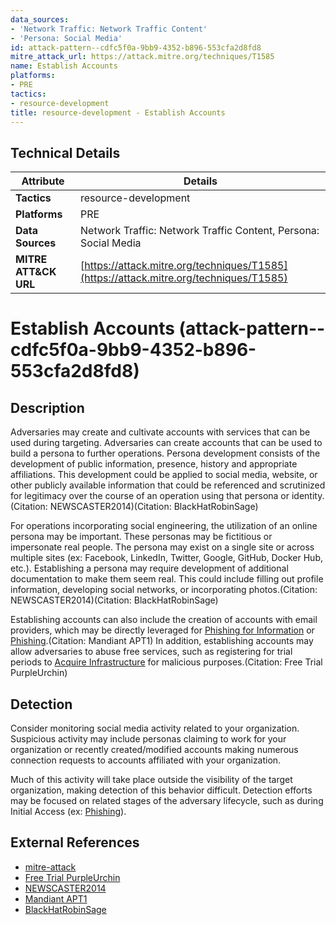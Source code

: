 ```yaml
---
data_sources:
- 'Network Traffic: Network Traffic Content'
- 'Persona: Social Media'
id: attack-pattern--cdfc5f0a-9bb9-4352-b896-553cfa2d8fd8
mitre_attack_url: https://attack.mitre.org/techniques/T1585
name: Establish Accounts
platforms:
- PRE
tactics:
- resource-development
title: resource-development - Establish Accounts
---
```


## Technical Details

| Attribute | Details |
|-----------|----------|
| **Tactics** | resource-development |
| **Platforms** | PRE |
| **Data Sources** | Network Traffic: Network Traffic Content, Persona: Social Media |
| **MITRE ATT&CK URL** | [https://attack.mitre.org/techniques/T1585](https://attack.mitre.org/techniques/T1585) |

# Establish Accounts (attack-pattern--cdfc5f0a-9bb9-4352-b896-553cfa2d8fd8)

## Description
Adversaries may create and cultivate accounts with services that can be used during targeting. Adversaries can create accounts that can be used to build a persona to further operations. Persona development consists of the development of public information, presence, history and appropriate affiliations. This development could be applied to social media, website, or other publicly available information that could be referenced and scrutinized for legitimacy over the course of an operation using that persona or identity.(Citation: NEWSCASTER2014)(Citation: BlackHatRobinSage)

For operations incorporating social engineering, the utilization of an online persona may be important. These personas may be fictitious or impersonate real people. The persona may exist on a single site or across multiple sites (ex: Facebook, LinkedIn, Twitter, Google, GitHub, Docker Hub, etc.). Establishing a persona may require development of additional documentation to make them seem real. This could include filling out profile information, developing social networks, or incorporating photos.(Citation: NEWSCASTER2014)(Citation: BlackHatRobinSage)

Establishing accounts can also include the creation of accounts with email providers, which may be directly leveraged for [Phishing for Information](https://attack.mitre.org/techniques/T1598) or [Phishing](https://attack.mitre.org/techniques/T1566).(Citation: Mandiant APT1) In addition, establishing accounts may allow adversaries to abuse free services, such as registering for trial periods to [Acquire Infrastructure](https://attack.mitre.org/techniques/T1583) for malicious purposes.(Citation: Free Trial PurpleUrchin)


## Detection
Consider monitoring social media activity related to your organization. Suspicious activity may include personas claiming to work for your organization or recently created/modified accounts making numerous connection requests to accounts affiliated with your organization.

Much of this activity will take place outside the visibility of the target organization, making detection of this behavior difficult. Detection efforts may be focused on related stages of the adversary lifecycle, such as during Initial Access (ex: [Phishing](https://attack.mitre.org/techniques/T1566)).

## External References
- [mitre-attack](https://attack.mitre.org/techniques/T1585)
- [Free Trial PurpleUrchin](https://unit42.paloaltonetworks.com/purpleurchin-steals-cloud-resources/)
- [NEWSCASTER2014](https://www.securityweek.com/iranian-hackers-targeted-us-officials-elaborate-social-media-attack-operation)
- [Mandiant APT1](https://www.fireeye.com/content/dam/fireeye-www/services/pdfs/mandiant-apt1-report.pdf)
- [BlackHatRobinSage](http://media.blackhat.com/bh-us-10/whitepapers/Ryan/BlackHat-USA-2010-Ryan-Getting-In-Bed-With-Robin-Sage-v1.0.pdf)
